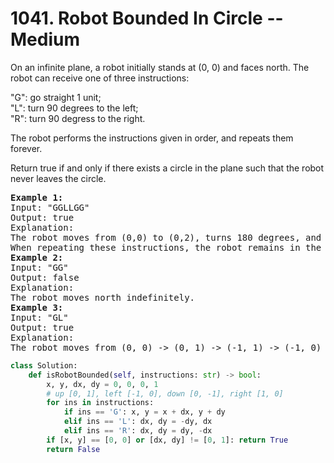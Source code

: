 <h1> 1041. Robot Bounded In Circle --Medium</h1> 
<p>On an infinite plane, a robot initially stands at (0, 0) and faces north.  The robot can receive one of three instructions:</p>
<p>"G": go straight 1 unit;<br>
"L": turn 90 degrees to the left;<br>
"R": turn 90 degress to the right.</p>
<p>The robot performs the instructions given in order, and repeats them forever.</p>
<p>Return true if and only if there exists a circle in the plane such that the robot never leaves the circle.</p>

<pre>
<b>Example 1:</b>
Input: "GGLLGG"
Output: true
Explanation: 
The robot moves from (0,0) to (0,2), turns 180 degrees, and then returns to (0,0).
When repeating these instructions, the robot remains in the circle of radius 2 centered at the origin.
<b>Example 2:</b>
Input: "GG"
Output: false
Explanation: 
The robot moves north indefinitely.
<b>Example 3:</b>
Input: "GL"
Output: true
Explanation: 
The robot moves from (0, 0) -> (0, 1) -> (-1, 1) -> (-1, 0) -> (0, 0) -> ...
</pre>


``` python
class Solution:
    def isRobotBounded(self, instructions: str) -> bool:
        x, y, dx, dy = 0, 0, 0, 1
        # up [0, 1], left [-1, 0], down [0, -1], right [1, 0]
        for ins in instructions:
            if ins == 'G': x, y = x + dx, y + dy
            elif ins == 'L': dx, dy = -dy, dx
            elif ins == 'R': dx, dy = dy, -dx
        if [x, y] == [0, 0] or [dx, dy] != [0, 1]: return True
        return False
```